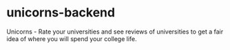 # unicorns-backend
Unicorns - Rate your universities and see reviews of universities to get a fair idea of where you will spend your college life.
